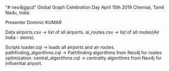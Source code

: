 "# neo4jggcd" 
Global Graph Celebration Day
April 15th 2019
Chennai, Tamil Nadu, India

Presenter 
Dominic KUMAR


Data
airports.csv -> list of all airports.
ai_routes.csv -> list of all routes(Air India - demo).

Scripts
loader.cql -> loads all airports and air routes.
pathfinding_algorithms.cql -> Pathfinding algorithms from Neo4j for routes optimization.
central_algortihms.cql -> centrality algorithms from Neo4j for influential airport.
